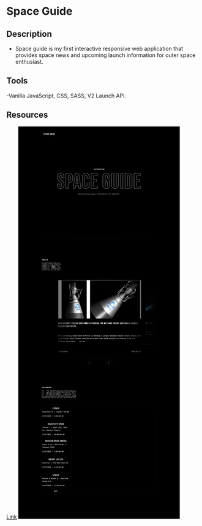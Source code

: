 # Space Guide

## Description

- Space guide is my first interactive responsive web application that provides space news and upcoming launch information for outer space enthusiast.

## Tools

-Vanilla JavaScript, CSS, SASS, V2 Launch API.

## Resources

[Link](https://chic-belekoy-cddf55.netlify.app/)
![Screenshot](SG-VanillaJS.png)
